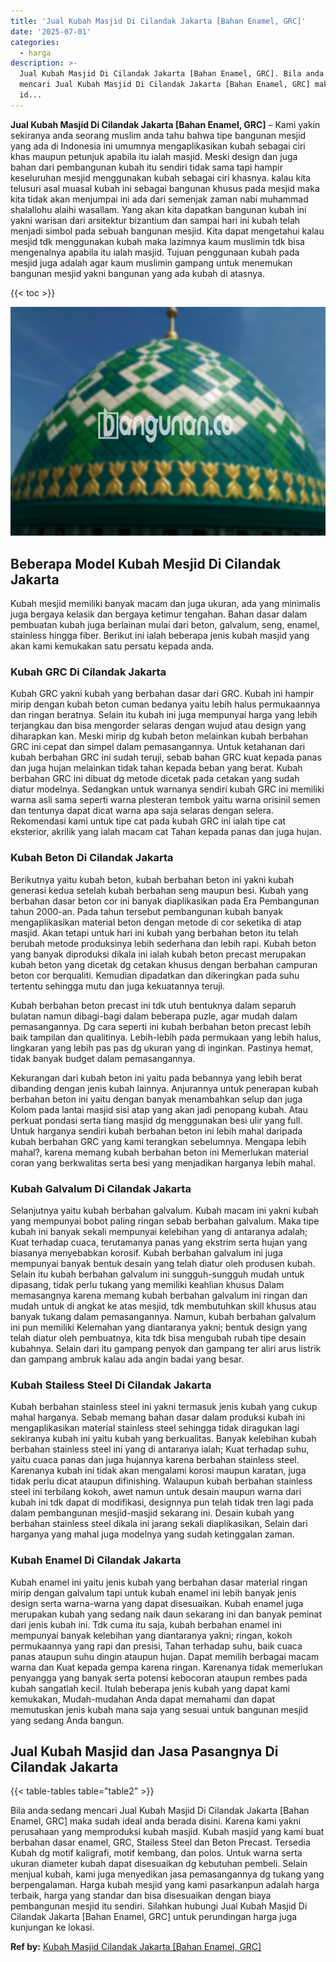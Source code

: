 ```yaml
---
title: 'Jual Kubah Masjid Di Cilandak Jakarta [Bahan Enamel, GRC]'
date: '2025-07-01'
categories:
  - harga
description: >-
  Jual Kubah Masjid Di Cilandak Jakarta [Bahan Enamel, GRC]. Bila anda sedang
  mencari Jual Kubah Masjid Di Cilandak Jakarta [Bahan Enamel, GRC] maka sudah
  id...
---
```


**Jual Kubah Masjid Di Cilandak Jakarta \[Bahan Enamel, GRC\]** – Kami yakin sekiranya anda seorang muslim anda tahu bahwa tipe bangunan mesjid yang ada di Indonesia ini umumnya mengaplikasikan kubah sebagai ciri khas maupun petunjuk apabila itu ialah masjid. Meski design dan juga bahan dari pembangunan kubah itu sendiri tidak sama tapi hampir keseluruhan mesjid menggunakan kubah sebagai ciri khasnya. kalau kita telusuri asal muasal kubah ini sebagai bangunan khusus pada mesjid maka kita tidak akan menjumpai ini ada dari semenjak zaman nabi muhammad shalallohu alaihi wasallam. Yang akan kita dapatkan bangunan kubah ini yakni warisan dari arsitektur bizantium dan sampai hari ini kubah telah menjadi simbol pada sebuah bangunan mesjid. Kita dapat mengetahui kalau mesjid tdk menggunakan kubah maka lazimnya kaum muslimin tdk bisa mengenalnya apabila itu ialah masjid. Tujuan penggunaan kubah pada mesjid juga adalah agar kaum muslimin gampang untuk menemukan bangunan mesjid yakni bangunan yang ada kubah di atasnya.

{{< toc >}}

![Jual Kubah Masjid Di Cilandak Jakarta [Bahan Enamel, GRC]](/images/jual-kubah-masjid-25.png)

## Beberapa Model Kubah Mesjid Di Cilandak Jakarta

Kubah mesjid memiliki banyak macam dan juga ukuran, ada yang minimalis juga bergaya kelasik dan bergaya ketimur tengahan. Bahan dasar dalam pembuatan kubah juga berlainan mulai dari beton, galvalum, seng, enamel, stainless hingga fiber. Berikut ini ialah beberapa jenis kubah masjid yang akan kami kemukakan satu persatu kepada anda.

### Kubah GRC Di Cilandak Jakarta

Kubah GRC yakni kubah yang berbahan dasar dari GRC. Kubah ini hampir mirip dengan kubah beton cuman bedanya yaitu lebih halus permukaannya dan ringan beratnya. Selain itu kubah ini juga mempunyai harga yang lebih terjangkau dan bisa mengorder selaras dengan wujud atau design yang diharapkan kan. Meski mirip dg kubah beton melainkan kubah berbahan GRC ini cepat dan simpel dalam pemasangannya. Untuk ketahanan dari kubah berbahan GRC ini sudah teruji, sebab bahan GRC kuat kepada panas dan juga hujan melainkan tidak tahan kepada beban yang berat. Kubah berbahan GRC ini dibuat dg metode dicetak pada cetakan yang sudah diatur modelnya. Sedangkan untuk warnanya sendiri kubah GRC ini memiliki warna asli sama seperti warna plesteran tembok yaitu warna orisinil semen dan tentunya dapat dicat warna apa saja selaras dengan selera. Rekomendasi kami untuk tipe cat pada kubah GRC ini ialah tipe cat eksterior, akrilik yang ialah macam cat Tahan kepada panas dan juga hujan.

### Kubah Beton Di Cilandak Jakarta

Berikutnya yaitu kubah beton, kubah berbahan beton ini yakni kubah generasi kedua setelah kubah berbahan seng maupun besi. Kubah yang berbahan dasar beton cor ini banyak diaplikasikan pada Era Pembangunan tahun 2000-an. Pada tahun tersebut pembangunan kubah banyak mengaplikasikan material beton dengan metode di cor seketika di atap masjid. Akan tetapi untuk hari ini kubah yang berbahan beton itu telah berubah metode produksinya lebih sederhana dan lebih rapi. Kubah beton yang banyak diproduksi dikala ini ialah kubah beton precast merupakan kubah beton yang dicetak dg cetakan khusus dengan berbahan campuran beton cor berqualiti. Kemudian dipadatkan dan dikeringkan pada suhu tertentu sehingga mutu dan juga kekuatannya teruji.

Kubah berbahan beton precast ini tdk utuh bentuknya dalam separuh bulatan namun dibagi-bagi dalam beberapa puzle, agar mudah dalam pemasangannya. Dg cara seperti ini kubah berbahan beton precast lebih baik tampilan dan qualitinya. Lebih-lebih pada permukaan yang lebih halus, lingkaran yang lebih pas pas dg ukuran yang di inginkan. Pastinya hemat, tidak banyak budget dalam pemasangannya.

Kekurangan dari kubah beton ini yaitu pada bebannya yang lebih berat dibanding dengan jenis kubah lainnya. Anjurannya untuk penerapan kubah berbahan beton ini yaitu dengan banyak menambahkan selup dan juga Kolom pada lantai masjid sisi atap yang akan jadi penopang kubah. Atau perkuat pondasi serta tiang masjid dg menggunakan besi ulir yang full. Untuk harganya sendiri kubah berbahan beton ini lebih mahal daripada kubah berbahan GRC yang kami terangkan sebelumnya. Mengapa lebih mahal?, karena memang kubah berbahan beton ini Memerlukan material coran yang berkwalitas serta besi yang menjadikan harganya lebih mahal.

### Kubah Galvalum Di Cilandak Jakarta

Selanjutnya yaitu kubah berbahan galvalum. Kubah macam ini yakni kubah yang mempunyai bobot paling ringan sebab berbahan galvalum. Maka tipe kubah ini banyak sekali mempunyai kelebihan yang di antaranya adalah; Kuat terhadap cuaca, terutamanya panas yang ekstrim serta hujan yang biasanya menyebabkan korosif. Kubah berbahan galvalum ini juga mempunyai banyak bentuk desain yang telah diatur oleh produsen kubah. Selain itu kubah berbahan galvalum ini sungguh-sungguh mudah untuk dipasang, tidak perlu tukang yang memiliki keahlian khusus Dalam memasangnya karena memang kubah berbahan galvalum ini ringan dan mudah untuk di angkat ke atas mesjid, tdk membutuhkan skill khusus atau banyak tukang dalam pemasangannya. Namun, kubah berbahan galvalum ini pun memiliki Kelemahan yang diantaranya yakni; bentuk design yang telah diatur oleh pembuatnya, kita tdk bisa mengubah rubah tipe desain kubahnya. Selain dari itu gampang penyok dan gampang ter aliri arus listrik dan gampang ambruk kalau ada angin badai yang besar.

### Kubah Stailess Steel Di Cilandak Jakarta

Kubah berbahan stainless steel ini yakni termasuk jenis kubah yang cukup mahal harganya. Sebab memang bahan dasar dalam produksi kubah ini mengaplikasikan material stainless steel sehingga tidak diragukan lagi sekiranya kubah ini yaitu kubah yang berkualitas. Banyak kelebihan kubah berbahan stainless steel ini yang di antaranya ialah; Kuat terhadap suhu, yaitu cuaca panas dan juga hujannya karena berbahan stainless steel. Karenanya kubah ini tidak akan mengalami korosi maupun karatan, juga tidak perlu dicat ataupun difinishing. Walaupun kubah berbahan stainless steel ini terbilang kokoh, awet namun untuk desain maupun warna dari kubah ini tdk dapat di modifikasi, designnya pun telah tidak tren lagi pada dalam pembangunan mesjid-masjid sekarang ini. Desain kubah yang berbahan stainless steel dikala ini jarang sekali diaplikasikan, Selain dari harganya yang mahal juga modelnya yang sudah ketinggalan zaman.

### Kubah Enamel Di Cilandak Jakarta

Kubah enamel ini yaitu jenis kubah yang berbahan dasar material ringan mirip dengan galvalum tapi untuk kubah enamel ini lebih banyak jenis design serta warna-warna yang dapat disesuaikan. Kubah enamel juga merupakan kubah yang sedang naik daun sekarang ini dan banyak peminat dari jenis kubah ini. Tdk cuma itu saja, kubah berbahan enamel ini mempunyai banyak kelebihan yang diantaranya yakni; ringan, kokoh permukaannya yang rapi dan presisi, Tahan terhadap suhu, baik cuaca panas ataupun suhu dingin ataupun hujan. Dapat memilih berbagai macam warna dan Kuat kepada gempa karena ringan. Karenanya tidak memerlukan penyangga yang banyak serta potensi kebocoran ataupun rembes pada kubah sangatlah kecil. Itulah beberapa jenis kubah yang dapat kami kemukakan, Mudah-mudahan Anda dapat memahami dan dapat memutuskan jenis kubah mana saja yang sesuai untuk bangunan mesjid yang sedang Anda bangun.

## Jual Kubah Masjid dan Jasa Pasangnya Di Cilandak Jakarta

{{< table-tables table="table2" >}}

Bila anda sedang mencari Jual Kubah Masjid Di Cilandak Jakarta \[Bahan Enamel, GRC\] maka sudah ideal anda berada disini. Karena kami yakni perusahaan yang memproduksi kubah masjid. Kubah masjid yang kami buat berbahan dasar enamel, GRC, Stailess Steel dan Beton Precast. Tersedia Kubah dg motif kaligrafi, motif kembang, dan polos. Untuk warna serta ukuran diameter kubah dapat disesuaikan dg kebutuhan pembeli. Selain menjual kubah, kami juga menyedikan jasa pemasangannya dg tukang yang berpengalaman. Harga kubah mesjid yang kami pasarkanpun adalah harga terbaik, harga yang standar dan bisa disesuaikan dengan biaya pembangunan mesjid itu sendiri. Silahkan hubungi Jual Kubah Masjid Di Cilandak Jakarta \[Bahan Enamel, GRC\] untuk perundingan harga juga kunjungan ke lokasi.

**Ref by:** [Kubah Masjid Cilandak Jakarta [Bahan Enamel, GRC]](https://id.wikipedia.org/wiki/Kubah)
